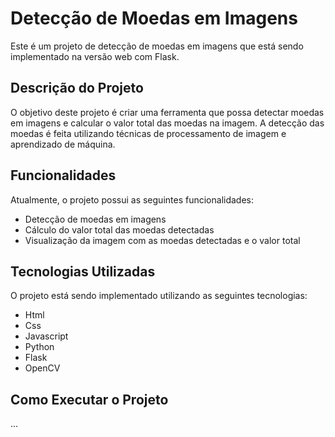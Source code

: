 # Detecção de Moedas em Imagens

Este é um projeto de detecção de moedas em imagens que está sendo implementado na versão web com Flask.

## Descrição do Projeto

O objetivo deste projeto é criar uma ferramenta que possa detectar moedas em imagens e calcular o valor total das moedas na imagem. A detecção das moedas é feita utilizando técnicas de processamento de imagem e aprendizado de máquina.

## Funcionalidades

Atualmente, o projeto possui as seguintes funcionalidades:

- Detecção de moedas em imagens
- Cálculo do valor total das moedas detectadas
- Visualização da imagem com as moedas detectadas e o valor total

## Tecnologias Utilizadas

O projeto está sendo implementado utilizando as seguintes tecnologias:

- Html
- Css
- Javascript
- Python
- Flask
- OpenCV


## Como Executar o Projeto

...

